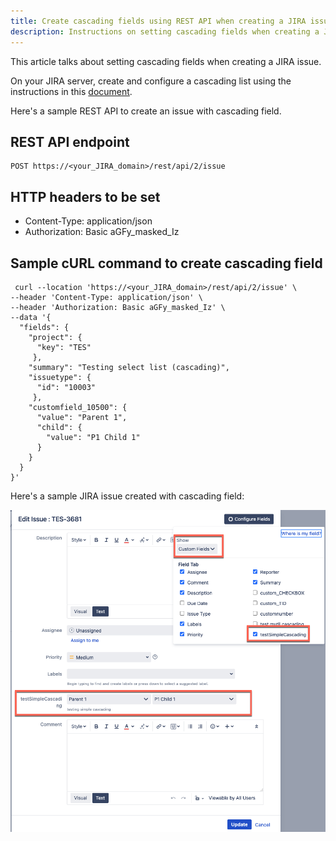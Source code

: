 ```yaml
---
title: Create cascading fields using REST API when creating a JIRA issue 
description: Instructions on setting cascading fields when creating a JIRA issue.
---
```



This article talks about setting cascading fields when creating a JIRA issue. 

On your JIRA server, create and configure a cascading list using the instructions in this [document](https://confluence.atlassian.com/jirakb/creating-dependent-cascading-lists-in-jira-server-datacenter-1142426572.html).

Here's a sample REST API to create an issue with cascading field.

## REST API endpoint

```
POST https://<your_JIRA_domain>/rest/api/2/issue
```

## HTTP headers to be set

- Content-Type: application/json
- Authorization: Basic aGFy_masked_Iz

## Sample cURL command to create cascading field


```
 curl --location 'https://<your_JIRA_domain>/rest/api/2/issue' \
--header 'Content-Type: application/json' \
--header 'Authorization: Basic aGFy_masked_Iz' \
--data '{
  "fields": {
    "project": { 
      "key": "TES"
     },
    "summary": "Testing select list (cascading)",
    "issuetype": {
      "id": "10003"
     },
    "customfield_10500": {
      "value": "Parent 1",
      "child": {
        "value": "P1 Child 1"
      }      
    }
  }
}'

```

Here's a sample JIRA issue created with cascading field: 

![](./../static/cascading-list-jira.png)
